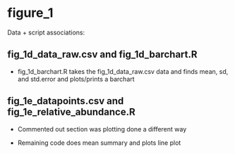 # figure_1
Data + script associations:

## fig_1d_data_raw.csv and fig_1d_barchart.R

- fig_1d_barchart.R takes the fig_1d_data_raw.csv data and finds mean, sd, and std.error and plots/prints a barchart

## fig_1e_datapoints.csv and fig_1e_relative_abundance.R

- Commented out section was plotting done a different way

- Remaining code does mean summary and plots line plot